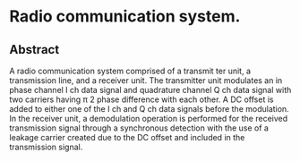 # Radio communication system.

## Abstract
A radio communication system comprised of a transmit ter unit, a transmission line, and a receiver unit. The transmitter unit modulates an in phase channel I ch data signal and quadrature channel Q ch data signal with two carriers having π 2 phase difference with each other. A DC offset is added to either one of the I ch and Q ch data signals before the modulation. In the receiver unit, a demodulation operation is performed for the received transmission signal through a synchronous detection with the use of a leakage carrier created due to the DC offset and included in the transmission signal.